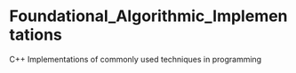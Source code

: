 # Foundational_Algorithmic_Implementations
C++ Implementations of commonly used techniques in programming 
